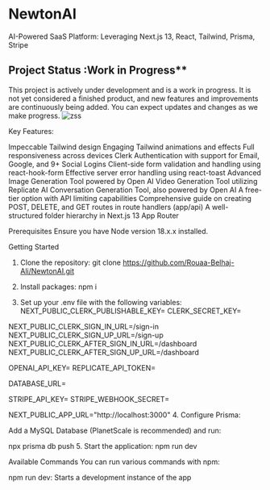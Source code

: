 # NewtonAI
AI-Powered SaaS Platform: Leveraging Next.js 13, React, Tailwind, Prisma, Stripe

## Project Status :Work in Progress**

This project is actively under development and is a work in progress. It is not yet considered a finished product, and new features and improvements are continuously being added. You can expect updates and changes as we make progress.
![zss](https://github.com/Rouaa-Belhaj-Ali/NewtonAI/assets/68033931/4a5f969b-39ec-473c-8c22-dac2e51da7b8)


Key Features:

Impeccable Tailwind design
Engaging Tailwind animations and effects
Full responsiveness across devices
Clerk Authentication with support for Email, Google, and 9+ Social Logins
Client-side form validation and handling using react-hook-form
Effective server error handling using react-toast
Advanced Image Generation Tool powered by Open AI
Video Generation Tool utilizing Replicate AI
Conversation Generation Tool, also powered by Open AI
A free-tier option with API limiting capabilities
Comprehensive guide on creating POST, DELETE, and GET routes in route handlers (app/api)
A well-structured folder hierarchy in Next.js 13 App Router

Prerequisites
Ensure you have Node version 18.x.x installed.

Getting Started
1. Clone the repository:
git clone https://github.com/Rouaa-Belhaj-Ali/NewtonAI.git

2. Install packages:
   npm i
3. Set up your .env file with the following variables:
   NEXT_PUBLIC_CLERK_PUBLISHABLE_KEY=
CLERK_SECRET_KEY=

NEXT_PUBLIC_CLERK_SIGN_IN_URL=/sign-in
NEXT_PUBLIC_CLERK_SIGN_UP_URL=/sign-up
NEXT_PUBLIC_CLERK_AFTER_SIGN_IN_URL=/dashboard
NEXT_PUBLIC_CLERK_AFTER_SIGN_UP_URL=/dashboard

OPENAI_API_KEY=
REPLICATE_API_TOKEN=

DATABASE_URL=

STRIPE_API_KEY=
STRIPE_WEBHOOK_SECRET=

NEXT_PUBLIC_APP_URL="http://localhost:3000"
4. Configure Prisma:

Add a MySQL Database (PlanetScale is recommended) and run:

npx prisma db push
5. Start the application:
npm run dev

Available Commands
You can run various commands with npm:

npm run dev: Starts a development instance of the app
